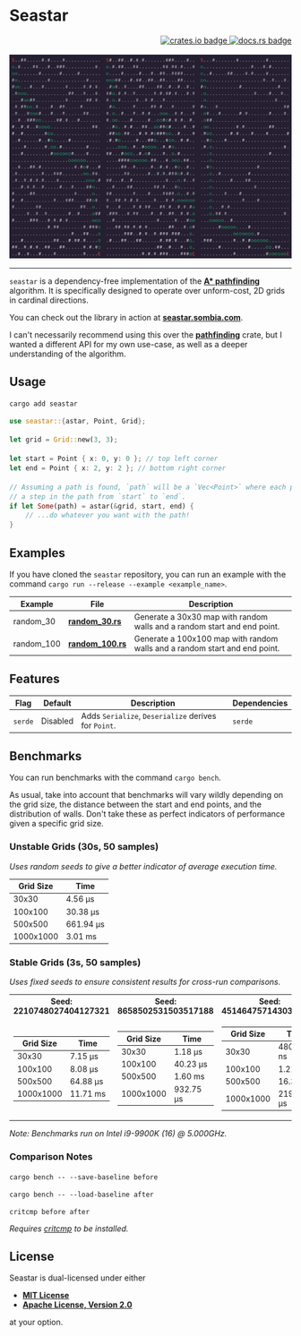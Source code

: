 # Seastar

<div align="right">
<a href="https://crates.io/crates/seastar">
    <img src="https://img.shields.io/crates/v/seastar?style=flat-square" alt="crates.io badge">
</a>
<a href="https://docs.rs/seastar/latest/seastar/">
    <img src="https://img.shields.io/docsrs/seastar?style=flat-square" alt="docs.rs badge">
</a>
</div>
<br>
<div align="center">
    <img src="assets/example.webp" alt="terminal screenshot showing off paths from start to end">
</div>

---

`seastar` is a dependency-free implementation of the __[A*
pathfinding](https://en.wikipedia.org/wiki/A*_search_algorithm)__ algorithm. It
is specifically designed to operate over unform-cost, 2D grids in cardinal
directions.

You can check out the library in action at
__[seastar.sombia.com](https://seastar.sombia.com/)__.

I can't necessarily recommend using this over the
__[pathfinding](https://github.com/samueltardieu/pathfinding)__ crate, but I
wanted a different API for my own use-case, as well as a deeper understanding of
the algorithm.

## Usage

```sh
cargo add seastar
```

```rust
use seastar::{astar, Point, Grid};

let grid = Grid::new(3, 3);

let start = Point { x: 0, y: 0 }; // top left corner
let end = Point { x: 2, y: 2 }; // bottom right corner

// Assuming a path is found, `path` will be a `Vec<Point>` where each point is
// a step in the path from `start` to `end`.
if let Some(path) = astar(&grid, start, end) {
    // ...do whatever you want with the path!
}
```

## Examples

If you have cloned the `seastar` repository, you can run an example with the
command `cargo run --release --example <example_name>`.

| Example    | File                                         | Description                                                                |
|------------|----------------------------------------------|----------------------------------------------------------------------------|
| random_30  | __[random_30.rs](/examples/random_30.rs)__   | Generate a 30x30 map with random walls and a random start and end point.   |
| random_100 | __[random_100.rs](/examples/random_100.rs)__ | Generate a 100x100 map with random walls and a random start and end point. |

## Features

| Flag    | Default  | Description                                          | Dependencies |
|---------|----------|------------------------------------------------------|--------------|
| `serde` | Disabled | Adds `Serialize`, `Deserialize` derives for `Point`. | `serde`      |

## Benchmarks

You can run benchmarks with the command `cargo bench`.

As usual, take into account that benchmarks will vary wildly depending on the grid size,
the distance between the start and end points, and the distribution of walls. Don't take these as
perfect indicators of performance given a specific grid size.

### Unstable Grids (30s, 50 samples)

_Uses random seeds to give a better indicator of average execution time._

| Grid Size | Time      |
|-----------|-----------|
| 30x30     |   4.56 µs |
| 100x100   |  30.38 µs |
| 500x500   | 661.94 µs |
| 1000x1000 |   3.01 ms |

### Stable Grids (3s, 50 samples)

_Uses fixed seeds to ensure consistent results for cross-run comparisons._

<table>
<tr><th>Seed: 2210748027404127321</th><th>Seed: 8658502531503517188  </th><th>Seed: 4514647571430385868</th></tr>
<tr><td>

| Grid Size | Time      |
|-----------|-----------|
| 30x30     |   7.15 µs |
| 100x100   |   8.08 µs |
| 500x500   |  64.88 µs |
| 1000x1000 |  11.71 ms |

</td><td>

| Grid Size | Time      |
|-----------|-----------|
| 30x30     |   1.18 µs |
| 100x100   |  40.23 µs |
| 500x500   |   1.60 ms |
| 1000x1000 | 932.75 µs |

</td><td>

| Grid Size | Time      |
|-----------|-----------|
| 30x30     | 480.84 ns |
| 100x100   |   1.21 µs |
| 500x500   |  16.36 µs |
| 1000x1000 | 219.31 µs |

</td></tr>
</table>

_Note: Benchmarks run on Intel i9-9900K (16) @ 5.000GHz._

### Comparison Notes

`cargo bench -- --save-baseline before`

`cargo bench -- --load-baseline after`

`critcmp before after`

_Requires [critcmp](https://github.com/BurntSushi/critcmp) to be installed._

## License

Seastar is dual-licensed under either

- __[MIT License](/LICENSE-MIT)__
- __[Apache License, Version 2.0](/LICENSE-APACHE)__

at your option.
